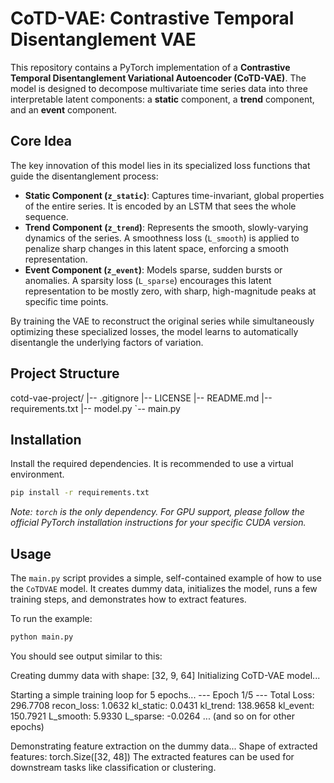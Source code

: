 # CoTD-VAE: Contrastive Temporal Disentanglement VAE

This repository contains a PyTorch implementation of a **Contrastive Temporal Disentanglement Variational Autoencoder (CoTD-VAE)**. The model is designed to decompose multivariate time series data into three interpretable latent components: a **static** component, a **trend** component, and an **event** component.

## Core Idea

The key innovation of this model lies in its specialized loss functions that guide the disentanglement process:

-   **Static Component (`z_static`)**: Captures time-invariant, global properties of the entire series. It is encoded by an LSTM that sees the whole sequence.
-   **Trend Component (`z_trend`)**: Represents the smooth, slowly-varying dynamics of the series. A smoothness loss (`L_smooth`) is applied to penalize sharp changes in this latent space, enforcing a smooth representation.
-   **Event Component (`z_event`)**: Models sparse, sudden bursts or anomalies. A sparsity loss (`L_sparse`) encourages this latent representation to be mostly zero, with sharp, high-magnitude peaks at specific time points.

By training the VAE to reconstruct the original series while simultaneously optimizing these specialized losses, the model learns to automatically disentangle the underlying factors of variation.

## Project Structure

cotd-vae-project/
|-- .gitignore
|-- LICENSE
|-- README.md
|-- requirements.txt
|-- model.py
`-- main.py

## Installation

Install the required dependencies. It is recommended to use a virtual environment.
```bash
pip install -r requirements.txt
```
*Note: `torch` is the only dependency. For GPU support, please follow the official PyTorch installation instructions for your specific CUDA version.*

## Usage

The `main.py` script provides a simple, self-contained example of how to use the `CoTDVAE` model. It creates dummy data, initializes the model, runs a few training steps, and demonstrates how to extract features.

To run the example:
```bash
python main.py
```

You should see output similar to this:

Creating dummy data with shape: [32, 9, 64]
Initializing CoTD-VAE model...

Starting a simple training loop for 5 epochs...
--- Epoch 1/5 ---
Total Loss: 296.7708
  recon_loss: 1.0632
  kl_static: 0.0431
  kl_trend: 138.9658
  kl_event: 150.7921
  L_smooth: 5.9330
  L_sparse: -0.0264
... (and so on for other epochs)

Demonstrating feature extraction on the dummy data...
Shape of extracted features: torch.Size([32, 48])
The extracted features can be used for downstream tasks like classification or clustering.
